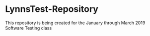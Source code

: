 # LynnsTest-Repository
This repository is being created for the January through March 2019 Software Testing class
